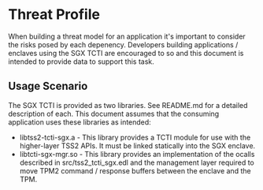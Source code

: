 # Threat Profile
When building a threat model for an application it's important to consider
the risks posed by each depenency. Developers building applications /
enclaves using the SGX TCTI are encouraged to so and this document is
intended to provide data to support this task.

## Usage Scenario
The SGX TCTI is provided as two libraries. See README.md for a detailed
description of each. This document assumes that the consuming application
uses these libraries as intended:
* libtss2-tcti-sgx.a - This library provides a TCTI module for use with
the higher-layer TSS2 APIs. It must be linked statically into the SGX
enclave.
* libtcti-sgx-mgr.so - This library provides an implementation of the
ocalls described in src/tss2_tcti_sgx.edl and the management layer
required to move TPM2 command / response buffers between the enclave
and the TPM.
